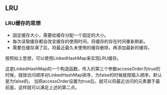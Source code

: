 ## LRU
### LRU缓存的思想

- 固定缓存大小，需要给缓存分配一个固定的大小。
- 每次读取缓存都会改变缓存的使用时间，将缓存的存在时间重新刷新。
- 需要在缓存满了后，将最近最久未使用的缓存删除，再添加最新的缓存。

按照如上思想，可以使用LinkedHashMap来实现LRU缓存。

这是LinkedHashMap的一个构造函数，传入的第三个参数accessOrder为true的时候，就按访问顺序对LinkedHashMap排序，为false的时候就按插入顺序，默认是为false的。
当把accessOrder设置为true后，就可以将最近访问的元素置于最前面，这样就可以满足上述的第二点。